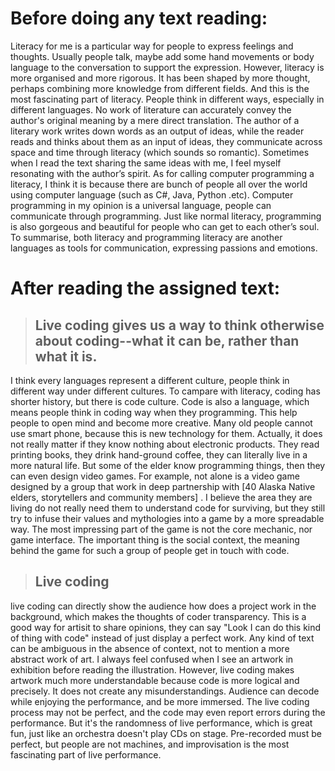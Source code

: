 # Before doing any text reading:
Literacy for me is a particular way for people to express feelings and thoughts. Usually people talk, maybe add some hand movements or body language to the conversation to support the expression. However, literacy is more organised and more rigorous. It has been shaped by more thought, perhaps combining more knowledge from different fields. And this is the most fascinating part of literacy. People think in different ways, especially in different languages. No work of literature can accurately convey the author's original meaning by a mere direct translation. The author of a literary work writes down words as an output of ideas, while the reader reads and thinks about them as an input of ideas, they communicate across space and time through literacy (which sounds so romantic). Sometimes when I read the text sharing the same ideas with me, I feel myself resonating with the author’s spirit.
As for calling computer programming a literacy, I think it is because there are bunch of people all over the world using computer language (such as C#, Java, Python .etc). Computer programming in my opinion is a universal language, people can communicate through programming. Just like normal literacy, programming is also gorgeous and beautiful for people who can get to each other’s soul. To summarise, both literacy and programming literacy are another languages as tools for communication, expressing passions and emotions.

# After reading the assigned text:
> ## Live coding gives us a way to think otherwise about coding--what it can be, rather than what it is.

I think every languages represent a different culture, people think in different way under different cultures. To campare with literacy, coding has shorter history, but there is code culture. Code is also a language, which means people think in coding way when they programming. This help people to open mind and become more creative. Many old people cannot use smart phone, because this is new technology for them. Actually, it does not really matter if they know nothing about electronic products. They read printing books, they drink hand-ground coffee, they can literally live in a more natural life. But some of the elder know programming things, then they can even design video games. For example, not alone is a video game designed by a group that work in deep partnership with [40 Alaska Native elders, storytellers and community members] . I believe the area they are living do not really need them to understand code for surviving, but they still try to infuse their values and mythologies into a game by a more spreadable way. The most impressing part of the game is not the core  mechanic, nor game interface. The important thing is the social context, the meaning behind the game for such a group of people get in touch with code. 
> ## Live coding
live coding can directly show the audience how does a project work in the background, which makes the thoughts of coder transparency. This is a good way for artisit to share opinions, they can say "Look I can do this kind of thing with code" instead of just display a perfect work. Any kind of text can be ambiguous in the absence of context, not to mention a more abstract work of art. I always feel confused when I see an artwork in exhibition before reading the illustration. However, live coding makes artwork much more understandable because code is more logical and precisely. It does not create any misunderstandings. Audience can decode while enjoying the performance, and be more immersed. The live coding process may not be perfect, and the code may even report errors during the performance. But it's the randomness of live performance, which is great fun, just like an orchestra doesn't play CDs on stage. Pre-recorded must be perfect, but people are not machines, and improvisation is the most fascinating part of live performance.
